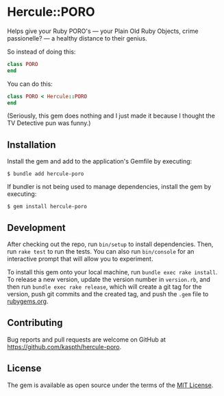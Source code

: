 # Hercule::PORO

Helps give your Ruby PORO's — your Plain Old Ruby Objects, crime passionelle? — a healthy distance to their genius.

So instead of doing this:

```ruby
class PORO
end
```

You can do this:

```ruby
class PORO < Hercule::PORO
end
```

(Seriously, this gem does nothing and I just made it because I thought the TV Detective pun was funny.)

## Installation

Install the gem and add to the application's Gemfile by executing:

    $ bundle add hercule-poro

If bundler is not being used to manage dependencies, install the gem by executing:

    $ gem install hercule-poro

## Development

After checking out the repo, run `bin/setup` to install dependencies. Then, run `rake test` to run the tests. You can also run `bin/console` for an interactive prompt that will allow you to experiment.

To install this gem onto your local machine, run `bundle exec rake install`. To release a new version, update the version number in `version.rb`, and then run `bundle exec rake release`, which will create a git tag for the version, push git commits and the created tag, and push the `.gem` file to [rubygems.org](https://rubygems.org).

## Contributing

Bug reports and pull requests are welcome on GitHub at https://github.com/kaspth/hercule-poro.

## License

The gem is available as open source under the terms of the [MIT License](https://opensource.org/licenses/MIT).
